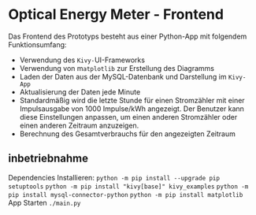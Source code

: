 # Optical Energy Meter - Frontend
Das Frontend des Prototyps besteht aus einer Python-App mit folgendem Funktionsumfang:
- Verwendung des `Kivy-`UI-Frameworks
- Verwendung von m`atplotlib` zur Erstellung des Diagramms
- Laden der Daten aus der MySQL-Datenbank und Darstellung im `Kivy-App`
- Aktualisierung der Daten jede Minute
- Standardmäßig wird die letzte Stunde für einen Stromzähler mit einer Impulsausgabe von 1000 Impulse/kWh angezeigt. Der Benutzer kann diese Einstellungen anpassen, um einen anderen Stromzähler oder einen anderen Zeitraum anzuzeigen.
- Berechnung des Gesamtverbrauchs für den angezeigten Zeitraum

## inbetriebnahme
Dependencies Installieren:
`python -m pip install --upgrade pip setuptools`
`python -m pip install "kivy[base]" kivy_examples`
`python -m pip install mysql-connector-python` 
`python -m pip install matplotlib` 
App Starten
`./main.py` 